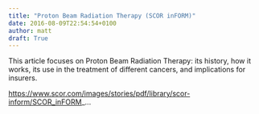 ```yaml
---
title: "Proton Beam Radiation Therapy (SCOR inFORM)"
date: 2016-08-09T22:54:54+0100
author: matt
draft: True
---
```

This article focuses on Proton Beam Radiation Therapy: its history, how it works, its use in the treatment of different cancers, and implications for insurers.

https://www.scor.com/images/stories/pdf/library/scor-inform/SCOR_inFORM_...

